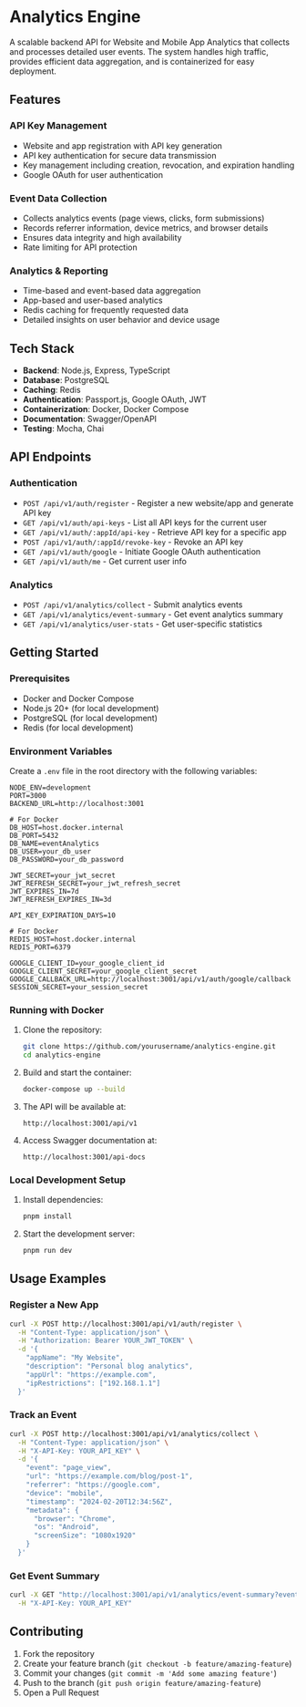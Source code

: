 # Analytics Engine

A scalable backend API for Website and Mobile App Analytics that collects and processes detailed user events. The system handles high traffic, provides efficient data aggregation, and is containerized for easy deployment.

## Features

### API Key Management
- Website and app registration with API key generation
- API key authentication for secure data transmission
- Key management including creation, revocation, and expiration handling
- Google OAuth for user authentication

### Event Data Collection
- Collects analytics events (page views, clicks, form submissions)
- Records referrer information, device metrics, and browser details
- Ensures data integrity and high availability
- Rate limiting for API protection

### Analytics & Reporting
- Time-based and event-based data aggregation
- App-based and user-based analytics
- Redis caching for frequently requested data
- Detailed insights on user behavior and device usage

## Tech Stack

- **Backend**: Node.js, Express, TypeScript
- **Database**: PostgreSQL
- **Caching**: Redis
- **Authentication**: Passport.js, Google OAuth, JWT
- **Containerization**: Docker, Docker Compose
- **Documentation**: Swagger/OpenAPI
- **Testing**: Mocha, Chai

## API Endpoints

### Authentication
- `POST /api/v1/auth/register` - Register a new website/app and generate API key
- `GET /api/v1/auth/api-keys` - List all API keys for the current user
- `GET /api/v1/auth/:appId/api-key` - Retrieve API key for a specific app
- `POST /api/v1/auth/:appId/revoke-key` - Revoke an API key
- `GET /api/v1/auth/google` - Initiate Google OAuth authentication
- `GET /api/v1/auth/me` - Get current user info

### Analytics
- `POST /api/v1/analytics/collect` - Submit analytics events
- `GET /api/v1/analytics/event-summary` - Get event analytics summary
- `GET /api/v1/analytics/user-stats` - Get user-specific statistics

## Getting Started

### Prerequisites
- Docker and Docker Compose
- Node.js 20+ (for local development)
- PostgreSQL (for local development)
- Redis (for local development)

### Environment Variables
Create a `.env` file in the root directory with the following variables:

```
NODE_ENV=development
PORT=3000
BACKEND_URL=http://localhost:3001

# For Docker
DB_HOST=host.docker.internal
DB_PORT=5432
DB_NAME=eventAnalytics
DB_USER=your_db_user
DB_PASSWORD=your_db_password

JWT_SECRET=your_jwt_secret
JWT_REFRESH_SECRET=your_jwt_refresh_secret
JWT_EXPIRES_IN=7d
JWT_REFRESH_EXPIRES_IN=3d

API_KEY_EXPIRATION_DAYS=10

# For Docker
REDIS_HOST=host.docker.internal
REDIS_PORT=6379

GOOGLE_CLIENT_ID=your_google_client_id
GOOGLE_CLIENT_SECRET=your_google_client_secret
GOOGLE_CALLBACK_URL=http://localhost:3001/api/v1/auth/google/callback
SESSION_SECRET=your_session_secret
```

### Running with Docker

1. Clone the repository:
   ```bash
   git clone https://github.com/yourusername/analytics-engine.git
   cd analytics-engine
   ```

2. Build and start the container:
   ```bash
   docker-compose up --build
   ```

3. The API will be available at:
   ```
   http://localhost:3001/api/v1
   ```

4. Access Swagger documentation at:
   ```
   http://localhost:3001/api-docs
   ```

### Local Development Setup

1. Install dependencies:
   ```bash
   pnpm install
   ```

2. Start the development server:
   ```bash
   pnpm run dev
   ```

## Usage Examples

### Register a New App
```bash
curl -X POST http://localhost:3001/api/v1/auth/register \
  -H "Content-Type: application/json" \
  -H "Authorization: Bearer YOUR_JWT_TOKEN" \
  -d '{
    "appName": "My Website",
    "description": "Personal blog analytics",
    "appUrl": "https://example.com",
    "ipRestrictions": ["192.168.1.1"]
  }'
```

### Track an Event
```bash
curl -X POST http://localhost:3001/api/v1/analytics/collect \
  -H "Content-Type: application/json" \
  -H "X-API-Key: YOUR_API_KEY" \
  -d '{
    "event": "page_view",
    "url": "https://example.com/blog/post-1",
    "referrer": "https://google.com",
    "device": "mobile",
    "timestamp": "2024-02-20T12:34:56Z",
    "metadata": {
      "browser": "Chrome",
      "os": "Android",
      "screenSize": "1080x1920"
    }
  }'
```

### Get Event Summary
```bash
curl -X GET "http://localhost:3001/api/v1/analytics/event-summary?event=page_view&startDate=2024-05-01&endDate=2024-05-15" \
  -H "X-API-Key: YOUR_API_KEY"
```


## Contributing

1. Fork the repository
2. Create your feature branch (`git checkout -b feature/amazing-feature`)
3. Commit your changes (`git commit -m 'Add some amazing feature'`)
4. Push to the branch (`git push origin feature/amazing-feature`)
5. Open a Pull Request





